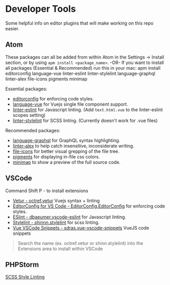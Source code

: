 # Developer Tools

Some helpful info on editor plugins that will make working on this repo easier.

## Atom

These packages can all be added from within Atom in the Settings -> Install section, or by using `apm install <package_name>`.
-OR-
If you want to install all packages (Essential & Recommended) run this in your mac:
apm install editorconfig language-vue linter-eslint linter-stylelint language-graphql linter-alex file-icons pigments minimap

Essential packages:
- [editorconfig](https://atom.io/packages/editorconfig) for enforcing code styles.
- [language-vue](https://atom.io/packages/language-vue) for Vuejs single file component support.
- [linter-eslint](https://atom.io/packages/linter-eslint) for Javascript linting. (Add `text.html.vue` to the linter-eslint scopes setting)
- [linter-stylelint](https://atom.io/packages/linter-stylelint) for SCSS linting. (Currently doesn't work for .vue files)

Recommended packages:
- [language-graphql](https://atom.io/packages/language-graphql) for GraphQL syntax highlighting.
- [linter-alex](https://atom.io/packages/linter-alex) to help catch insensitive, inconsiderate writing.
- [file-icons](https://atom.io/packages/file-icons) for better visual grepping of the file tree.
- [pigments](https://atom.io/packages/pigments) for displaying in-file css colors.
- [minimap](https://atom.io/packages/minimap) to show a preview of the full source code.

## VSCode

Command Shift P - to install extensions

- [Vetur - octref.vetur](https://marketplace.visualstudio.com/items?itemName=octref.vetur) Vuejs syntax + linting
- [EditorConfig for VS Code - EditorConfig.EditorConfig](https://marketplace.visualstudio.com/items?itemName=EditorConfig.EditorConfig) for enforcing code styles.
- [ESlint - dbaeumer.vscode-eslint](https://marketplace.visualstudio.com/items?itemName=dbaeumer.vscode-eslint) for Javascript linting.
- [Stylelint - shinnn.stylelint](https://marketplace.visualstudio.com/items?itemName=shinnn.stylelint) for scss linting.
- [Vue VSCode Snippets - sdras.vue-vscode-snippets](https://marketplace.visualstudio.com/items?itemName=sdras.vue-vscode-snippets) VueJS code snippets

> Search the name (ex. octref.vetur or shinn.stylelint) into the Extensions area to install within VSCode

## PHPStorm

[SCSS Style Linting](https://github.com/Jardinero/stylelint-plugin)
